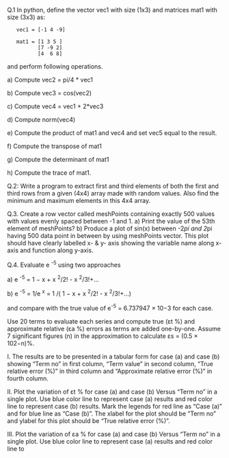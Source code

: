 Q.1 In python, define the vector vec1 with size (1x3) and matrices mat1 with size (3x3) as:

       vec1 = [-1 4 -9]
       
       mat1 = [1 3 5 ]
              [7 -9 2]
              [4  6 8]

and perform following operations.

a) Compute  vec2 = pi/4 * vec1

b) Compute  vec3 = cos(vec2)

c) Compute  vec4 = vec1 + 2*vec3

d) Compute  norm(vec4)

e) Compute the product of mat1 and vec4 and set vec5 equal to the result.

f) Compute the transpose of mat1

g) Compute the determinant of mat1

h) Compute the trace of mat1.



Q.2: Write a program to extract first and third elements of both the first and third rows from a given
(4x4) array made with random values. Also find the minimum and maximum elements in this 4x4 array.


Q.3. Create a row vector called meshPoints containing exactly 500 values with values evenly spaced
between -1 and 1.
a) Print the value of the 53th element of meshPoints?
b) Produce a plot of sin(x) between -2*pi and 2*pi having 500 data point in between by using
meshPoints vector.
This plot should have clearly labelled x- & y- axis showing the variable name along x-axis and
function along y-axis.


Q.4. Evaluate e <sup>-5</sup> using two approaches

a) e <sup>-5</sup> = 1 − x + x <sup>2</sup>/2! - x <sup>2</sup>/3!+...

b) e <sup>-5</sup> = 1/e <sup>x</sup> = 1 /( 1 − x + x <sup>2</sup>/2! - x <sup>2</sup>/3!+...)

and compare with the true value of e<sup>-5</sup> = 6.737947 × 10−3 for each case. 

Use 20 terms to evaluate each series and compute true (εt %) and approximate relative
(εa %) errors as terms are added one-by-one. Assume 7 significant figures (n) in the
approximation to calculate εs = (0.5 × 102−n)%.

I. The results are to be presented in a tabular form for case (a) and case (b) showing
“Term no” in first column, “Term value” in second column, “True relative error
(%)” in third column and “Approximate relative error (%)” in fourth column.


II. Plot the variation of εt % for case (a) and case (b) Versus “Term no” in a single
plot. Use blue color line to represent case (a) results and red color line to
represent case (b) results. Mark the legends for red line as “Case (a)” and for blue
line as “Case (b)”. The xlabel for the plot should be “Term no” and ylabel for this
plot should be “True relative error (%)”.


III. Plot the variation of εa % for case (a) and case (b) Versus “Term no” in a single
plot. Use blue color line to represent case (a) results and red color line to
